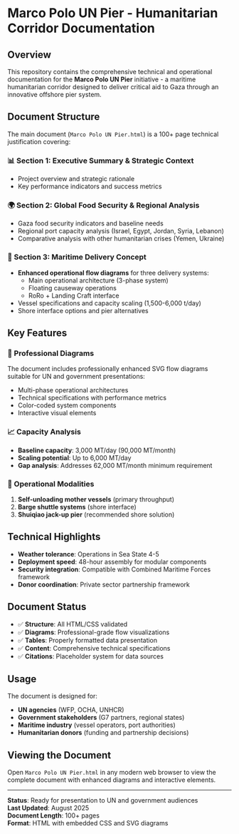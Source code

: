 # Marco Polo UN Pier - Humanitarian Corridor Documentation

## Overview

This repository contains the comprehensive technical and operational documentation for the **Marco Polo UN Pier** initiative - a maritime humanitarian corridor designed to deliver critical aid to Gaza through an innovative offshore pier system.

## Document Structure

The main document (`Marco Polo UN Pier.html`) is a 100+ page technical justification covering:

### 📊 Section 1: Executive Summary & Strategic Context
- Project overview and strategic rationale
- Key performance indicators and success metrics

### 🌍 Section 2: Global Food Security & Regional Analysis
- Gaza food security indicators and baseline needs
- Regional port capacity analysis (Israel, Egypt, Jordan, Syria, Lebanon)
- Comparative analysis with other humanitarian crises (Yemen, Ukraine)

### 🚢 Section 3: Maritime Delivery Concept
- **Enhanced operational flow diagrams** for three delivery systems:
  - Main operational architecture (3-phase system)
  - Floating causeway operations
  - RoRo + Landing Craft interface
- Vessel specifications and capacity scaling (1,500-6,000 t/day)
- Shore interface options and pier alternatives

## Key Features

### 🎯 Professional Diagrams
The document includes professionally enhanced SVG flow diagrams suitable for UN and government presentations:
- Multi-phase operational architectures
- Technical specifications with performance metrics
- Color-coded system components
- Interactive visual elements

### 📈 Capacity Analysis
- **Baseline capacity**: 3,000 MT/day (90,000 MT/month)
- **Scaling potential**: Up to 6,000 MT/day
- **Gap analysis**: Addresses 62,000 MT/month minimum requirement

### 🔄 Operational Modalities
1. **Self-unloading mother vessels** (primary throughput)
2. **Barge shuttle systems** (shore interface)
3. **Shuiqiao jack-up pier** (recommended shore solution)

## Technical Highlights

- **Weather tolerance**: Operations in Sea State 4-5
- **Deployment speed**: 48-hour assembly for modular components
- **Security integration**: Compatible with Combined Maritime Forces framework
- **Donor coordination**: Private sector partnership framework

## Document Status

- ✅ **Structure**: All HTML/CSS validated
- ✅ **Diagrams**: Professional-grade flow visualizations
- ✅ **Tables**: Properly formatted data presentation
- ✅ **Content**: Comprehensive technical specifications
- ✅ **Citations**: Placeholder system for data sources

## Usage

The document is designed for:
- **UN agencies** (WFP, OCHA, UNHCR)
- **Government stakeholders** (G7 partners, regional states)
- **Maritime industry** (vessel operators, port authorities)
- **Humanitarian donors** (funding and partnership decisions)

## Viewing the Document

Open `Marco Polo UN Pier.html` in any modern web browser to view the complete document with enhanced diagrams and interactive elements.

---

**Status**: Ready for presentation to UN and government audiences  
**Last Updated**: August 2025  
**Document Length**: 100+ pages  
**Format**: HTML with embedded CSS and SVG diagrams
